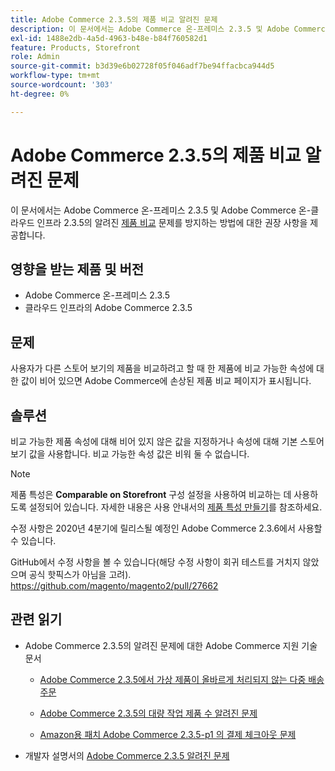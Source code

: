 ```yaml
---
title: Adobe Commerce 2.3.5의 제품 비교 알려진 문제
description: 이 문서에서는 Adobe Commerce 온-프레미스 2.3.5 및 Adobe Commerce 온 클라우드 인프라 2.3.5에서 알려진 [제품 비교](https://experienceleague.adobe.com/ko/docs/commerce-admin/stores-sales/shopper-tools/product-compare) 문제를 방지하는 방법에 대한 권장 사항을 제공합니다.
exl-id: 1488e2db-4a5d-4963-b48e-b84f760582d1
feature: Products, Storefront
role: Admin
source-git-commit: b3d39e6b02728f05f046adf7be94ffacbca944d5
workflow-type: tm+mt
source-wordcount: '303'
ht-degree: 0%

---
```


# Adobe Commerce 2.3.5의 제품 비교 알려진 문제

이 문서에서는 Adobe Commerce 온-프레미스 2.3.5 및 Adobe Commerce 온-클라우드 인프라 2.3.5의 알려진 [제품 비교](https://experienceleague.adobe.com/ko/docs/commerce-admin/stores-sales/shopper-tools/product-compare) 문제를 방지하는 방법에 대한 권장 사항을 제공합니다.

## 영향을 받는 제품 및 버전

* Adobe Commerce 온-프레미스 2.3.5
* 클라우드 인프라의 Adobe Commerce 2.3.5

## 문제

사용자가 다른 스토어 보기의 제품을 비교하려고 할 때 한 제품에 비교 가능한 속성에 대한 값이 비어 있으면 Adobe Commerce에 손상된 제품 비교 페이지가 표시됩니다.

## 솔루션

비교 가능한 제품 속성에 대해 비어 있지 않은 값을 지정하거나 속성에 대해 기본 스토어 보기 값을 사용합니다. 비교 가능한 속성 값은 비워 둘 수 없습니다.

>[!NOTE]
>
>제품 특성은 **Comparable on Storefront** 구성 설정을 사용하여 비교하는 데 사용하도록 설정되어 있습니다. 자세한 내용은 사용 안내서의 [제품 특성 만들기](https://experienceleague.adobe.com/ko/docs/commerce-admin/catalog/product-attributes/create/attribute-product-create#step-4-describe-the-storefront-properties)를 참조하세요.

수정 사항은 2020년 4분기에 릴리스될 예정인 Adobe Commerce 2.3.6에서 사용할 수 있습니다.

GitHub에서 수정 사항을 볼 수 있습니다(해당 수정 사항이 회귀 테스트를 거치지 않았으며 공식 핫픽스가 아님을 고려). <https://github.com/magento/magento2/pull/27662>

## 관련 읽기

<ul><li>Adobe Commerce 2.3.5의 알려진 문제에 대한 Adobe Commerce 지원 기술 문서<ul>
<li>
<p title="Adobe Commerce 2.3.5에서 가상 제품이 올바르게 처리되지 않는 다중 배송 주문"><a href="/help/troubleshooting/miscellaneous/magento-2-3-5-known-issue-virtual-product-multi-ship-orders.md">Adobe Commerce 2.3.5에서 가상 제품이 올바르게 처리되지 않는 다중 배송 주문</a></p>
</li>
<li><a href="/help/troubleshooting/miscellaneous/bulk-action-product-count-known-issue-in-magento-2-3-5.md">Adobe Commerce 2.3.5의 대량 작업 제품 수 알려진 문제</a></li>
<li>
<p title="Amazon용 패치 Adobe Commerce 2.3.5-p1 의 결제 체크아웃 문제"><a href="/help/troubleshooting/payments/patch-for-amazon-pay-checkout-issue-in-magento-2-3-5-p1.md">Amazon용 패치 Adobe Commerce 2.3.5-p1 의 결제 체크아웃 문제</a></p>
</li>
</ul>
</li><li>개발자 설명서의 <a href="https://commerce-docs.github.io/devdocs-archive/2.3/guides/v2.3/release-notes/release-notes-2-3-5-commerce.html#known-issues">Adobe Commerce 2.3.5 알려진 문제</a></li></ul>
